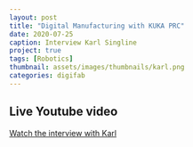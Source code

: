 ```yaml
---
layout: post
title: "Digital Manufacturing with KUKA PRC"
date: 2020-07-25
caption: Interview Karl Singline
project: true
tags: [Robotics]
thumbnail: assets/images/thumbnails/karl.png
categories: digifab
---
```


## Live Youtube video

[Watch the interview with Karl](https://youtu.be/BAfmIMqmotM)
